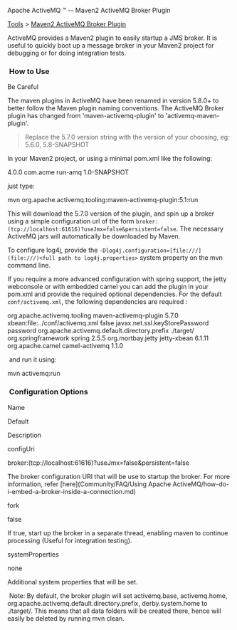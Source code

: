 Apache ActiveMQ ™ -- Maven2 ActiveMQ Broker Plugin 

[Tools](tools.md) > [Maven2 ActiveMQ Broker Plugin](ToolsTools/Tools/maven2-activemq-broker-plugin.md)


ActiveMQ provides a Maven2 plugin to easily startup a JMS broker. It is useful to quickly boot up a message broker in your Maven2 project for debugging or for doing integration tests.

###  How to Use

Be Careful

The maven plugins in ActiveMQ have been renamed in version 5.8.0+ to better follow the Maven plugin naming conventions. The ActiveMQ Broker plugin has changed from 'maven-activemq-plugin' to 'activemq-maven-plugin'.

> Replace the 5.7.0 version string with the version of your choosing, eg: 5.6.0, 5.8-SNAPSHOT

In your Maven2 project, or using a minimal pom.xml like the following:

<?xml version="1.0" encoding="UTF-8"?>
<project>
  <modelVersion>4.0.0</modelVersion>
  <groupId>com.acme</groupId>
  <artifactId>run-amq</artifactId>
  <version>1.0-SNAPSHOT</version>
</project>

just type:

 mvn org.apache.activemq.tooling:maven-activemq-plugin:5.1:run

This will download the 5.7.0 version of the plugin, and spin up a broker using a simple configuration url of the form `broker:(tcp://localhost:61616)?useJmx=false&persistent=false`. The necessary ActiveMQ jars will automatically be downloaded by Maven.

To configure log4j, provide the `-Dlog4j.configuration=[file:///](file:///)<full path to log4j.properties>` system property on the mvn command line.

If you require a more advanced configuration with spring support, the jetty webconsole or with embedded camel you can add the plugin in your pom.xml and provide the required optional dependencies. For the default `conf/activemq.xml`, the following dependencies are required :

 <build>    
    <plugins>
      <plugin>
        <groupId>org.apache.activemq.tooling</groupId>
        <artifactId>maven-activemq-plugin</artifactId>
        <version>5.7.0</version>
        <configuration>
          <configUri>xbean:file:../conf/activemq.xml</configUri>
          <fork>false</fork>
          <systemProperties>
            <property>
              <name>javax.net.ssl.keyStorePassword</name>
              <value>password</value>
            </property>
            <property>
              <name>org.apache.activemq.default.directory.prefix</name>
              <value>./target/</value>
            </property>
          </systemProperties>
        </configuration>
        <dependencies>
	  <dependency>
            <groupId>org.springframework</groupId>
	    <artifactId>spring</artifactId>
  	    <version>2.5.5</version>
	  </dependency>
	  <dependency>
            <groupId>org.mortbay.jetty</groupId>
            <artifactId>jetty-xbean</artifactId>
            <version>6.1.11</version>
         </dependency> 	
         <dependency>
           <groupId>org.apache.camel</groupId>
           <artifactId>camel-activemq</artifactId>
           <version>1.1.0</version>
         </dependency>
	</dependencies>			
      </plugin>
    </plugins>
</build>

 and run it using:

 mvn activemq:run

###  Configuration Options

Name

Default

Description

configUri

broker:(tcp://localhost:61616)?useJmx=false&persistent=false

The broker configuration URI that will be use to startup the broker. For more information, refer [here](Community/FAQ/Using Apache ActiveMQ/how-do-i-embed-a-broker-inside-a-connection.md)  

fork

false

If true, start up the broker in a separate thread, enabling maven to continue processing (Useful for integration testing).  

systemProperties

none

Additional system properties that will be set.  

 Note: By default, the broker plugin will set activemq.base, activemq.home, org.apache.activemq.default.directory.prefix, derby.system.home to ./target/. This means that all data folders will be created there, hence will easily be deleted by running mvn clean.

